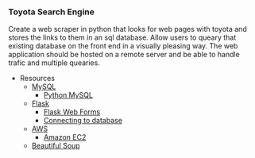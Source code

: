 ### Toyota Search Engine

Create a web scraper in python that looks for web pages with toyota and stores the links to them in an sql database. Allow users to queary that existing database on the front end in a visually pleasing way. The web application should be hosted on a remote server and be able to handle trafic and multiple quearies. 

- Resources 
  - [MySQL](https://www.mysql.com)
    - [Python MySQL](https://www.w3schools.com/python/python_mysql_getstarted.asp)
  - [Flask](http://flask.palletsprojects.com/en/1.1.x/) 
    - [Flask Web Forms](https://blog.miguelgrinberg.com/post/the-flask-mega-tutorial-part-iii-web-forms)
    - [Connecting to database](http://flask.palletsprojects.com/en/1.1.x/tutorial/database/?highlight=sql) 
  - [AWS](https://aws.amazon.com)
    - [Amazon EC2](https://aws.amazon.com/ec2/)
  - [Beautiful Soup](https://www.crummy.com/software/BeautifulSoup/bs4/doc/)

